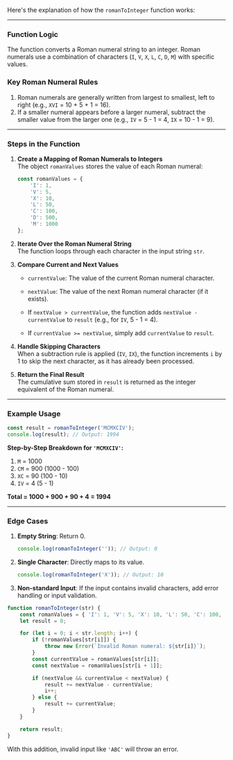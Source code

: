 Here's the explanation of how the `romanToInteger` function works:

---

### **Function Logic**
The function converts a Roman numeral string to an integer. Roman numerals use a combination of characters (`I`, `V`, `X`, `L`, `C`, `D`, `M`) with specific values. 

### **Key Roman Numeral Rules**
1. Roman numerals are generally written from largest to smallest, left to right (e.g., `XVI` = 10 + 5 + 1 = 16).
2. If a smaller numeral appears before a larger numeral, subtract the smaller value from the larger one (e.g., `IV` = 5 - 1 = 4, `IX` = 10 - 1 = 9).

---

### **Steps in the Function**

1. **Create a Mapping of Roman Numerals to Integers**  
   The object `romanValues` stores the value of each Roman numeral:
   ```javascript
   const romanValues = {
       'I': 1,
       'V': 5,
       'X': 10,
       'L': 50,
       'C': 100,
       'D': 500,
       'M': 1000
   };
   ```

2. **Iterate Over the Roman Numeral String**  
   The function loops through each character in the input string `str`.

3. **Compare Current and Next Values**  
   - `currentValue`: The value of the current Roman numeral character.
   - `nextValue`: The value of the next Roman numeral character (if it exists).

   - If `nextValue > currentValue`, the function adds `nextValue - currentValue` to `result` (e.g., for `IV`, 5 - 1 = 4).
   - If `currentValue >= nextValue`, simply add `currentValue` to `result`.

4. **Handle Skipping Characters**  
   When a subtraction rule is applied (`IV`, `IX`), the function increments `i` by 1 to skip the next character, as it has already been processed.

5. **Return the Final Result**  
   The cumulative sum stored in `result` is returned as the integer equivalent of the Roman numeral.

---

### **Example Usage**

```javascript
const result = romanToInteger('MCMXCIV');
console.log(result); // Output: 1994
```

**Step-by-Step Breakdown for `'MCMXCIV'`:**
1. `M` = 1000
2. `CM` = 900 (1000 - 100)
3. `XC` = 90 (100 - 10)
4. `IV` = 4 (5 - 1)

**Total = 1000 + 900 + 90 + 4 = 1994**

---

### **Edge Cases**
1. **Empty String**: Return 0.
   ```javascript
   console.log(romanToInteger('')); // Output: 0
   ```
2. **Single Character**: Directly maps to its value.
   ```javascript
   console.log(romanToInteger('X')); // Output: 10
   ```
3. **Non-standard Input**: If the input contains invalid characters, add error handling or input validation.

```javascript
function romanToInteger(str) {
    const romanValues = { 'I': 1, 'V': 5, 'X': 10, 'L': 50, 'C': 100, 'D': 500, 'M': 1000 };
    let result = 0;

    for (let i = 0; i < str.length; i++) {
        if (!romanValues[str[i]]) {
            throw new Error(`Invalid Roman numeral: ${str[i]}`);
        }
        const currentValue = romanValues[str[i]];
        const nextValue = romanValues[str[i + 1]];

        if (nextValue && currentValue < nextValue) {
            result += nextValue - currentValue;
            i++;
        } else {
            result += currentValue;
        }
    }

    return result;
}
```

With this addition, invalid input like `'ABC'` will throw an error.
